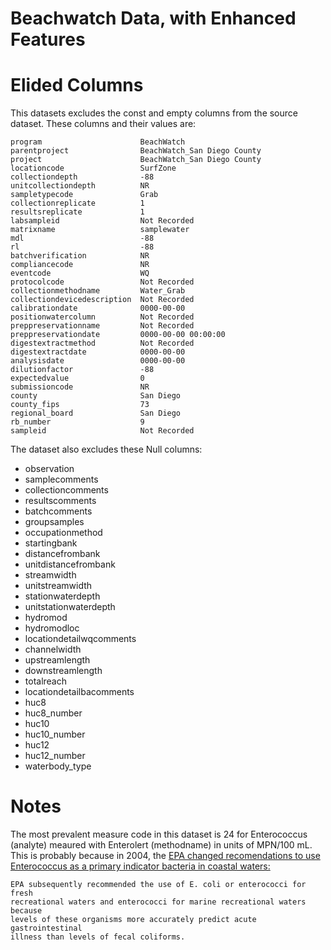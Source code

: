 # Beachwatch Data, with Enhanced Features




# Elided Columns

This datasets excludes the const and empty columns from the source dataset.
These columns and their values are:


    program                      BeachWatch
    parentproject                BeachWatch_San Diego County
    project                      BeachWatch_San Diego County
    locationcode                 SurfZone
    collectiondepth              -88
    unitcollectiondepth          NR
    sampletypecode               Grab
    collectionreplicate          1
    resultsreplicate             1
    labsampleid                  Not Recorded
    matrixname                   samplewater
    mdl                          -88
    rl                           -88
    batchverification            NR
    compliancecode               NR
    eventcode                    WQ
    protocolcode                 Not Recorded
    collectionmethodname         Water_Grab
    collectiondevicedescription  Not Recorded
    calibrationdate              0000-00-00
    positionwatercolumn          Not Recorded
    preppreservationname         Not Recorded
    preppreservationdate         0000-00-00 00:00:00
    digestextractmethod          Not Recorded
    digestextractdate            0000-00-00
    analysisdate                 0000-00-00
    dilutionfactor               -88
    expectedvalue                0
    submissioncode               NR
    county                       San Diego
    county_fips                  73
    regional_board               San Diego
    rb_number                    9
    sampleid                     Not Recorded

The dataset also excludes these Null columns:

* observation
* samplecomments
* collectioncomments
* resultscomments
* batchcomments
* groupsamples
* occupationmethod
* startingbank
* distancefrombank
* unitdistancefrombank
* streamwidth
* unitstreamwidth
* stationwaterdepth
* unitstationwaterdepth
* hydromod
* hydromodloc
* locationdetailwqcomments
* channelwidth
* upstreamlength
* downstreamlength
* totalreach
* locationdetailbacomments
* huc8
* huc8_number
* huc10
* huc10_number
* huc12
* huc12_number
* waterbody_type


# Notes


The most prevalent measure code in this dataset is 24 for Enterococcus (analyte) meaured with Enterolert (methodname) in units of MPN/100 mL. This is probably because in 2004, the [EPA changed recomendations to use Enterococcus as a primary indicator bacteria in coastal waters:](https://www.federalregister.gov/documents/2004/11/16/04-25303/water-quality-standards-for-coastal-and-great-lakes-recreation-waters)

    EPA subsequently recommended the use of E. coli or enterococci for fresh
    recreational waters and enterococci for marine recreational waters because
    levels of these organisms more accurately predict acute gastrointestinal
    illness than levels of fecal coliforms.
    
    

